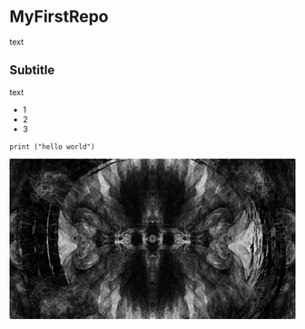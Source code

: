 # MyFirstRepo
text 
## Subtitle 
text 
* 1
* 2
* 3
  
```
print ("hello world")
```
![Alt Text](Architects.jpg)
